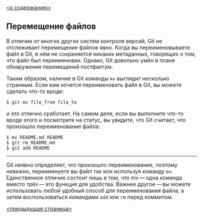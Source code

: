 [<к содержанию>](./readme.md)

## Перемещение файлов

В отличие от многих других систем контроля версий, Git не отслеживает перемещение файлов явно. Когда вы переименовываете файл в Git, в нём не сохраняется никаких метаданных, говорящих о том, что файл был переименован. Однако, Git довольно умён в плане обнаружения перемещений постфактум.

Таким образом, наличие в Git команды ```mv``` выглядит несколько странным. Если вам хочется переименовать файл в Git, вы можете сделать что-то вроде:

```bash=
$ git mv file_from file_to
```

и это отлично сработает. На самом деле, если вы выполните что-то вроде этого и посмотрите на статус, вы увидите, что Git считает, что произошло переименование файла:

```bash=
$ mv README.md README
$ git rm README.md
$ git add README
```
---
Git неявно определяет, что произошло переименование, поэтому неважно, переименуете вы файл так или используя команду ```mv```. Единственное отличие состоит лишь в том, что mv — одна команда вместо трёх — это функция для удобства. Важнее другое — вы можете использовать любой удобный способ для переименования файла, а затем воспользоваться командами ```add``` или ```rm``` перед коммитом.

[<предыдущая страница>](./rm.md)